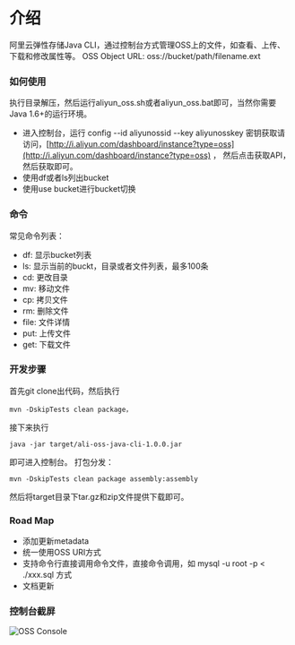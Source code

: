 介绍
====================================
阿里云弹性存储Java CLI，通过控制台方式管理OSS上的文件，如查看、上传、下载和修改属性等。
OSS Object URL: oss://bucket/path/filename.ext

### 如何使用
执行目录解压，然后运行aliyun_oss.sh或者aliyun_oss.bat即可，当然你需要Java 1.6+的运行环境。

* 进入控制台，运行 config --id aliyunossid --key aliyunosskey
密钥获取请访问，[http://i.aliyun.com/dashboard/instance?type=oss](http://i.aliyun.com/dashboard/instance?type=oss) ，
然后点击获取API，然后获取即可。
* 使用df或者ls列出bucket
* 使用use bucket进行bucket切换

### 命令
常见命令列表：

* df: 显示bucket列表
* ls: 显示当前的buckt，目录或者文件列表，最多100条
* cd: 更改目录
* mv: 移动文件
* cp: 拷贝文件
* rm: 删除文件
* file: 文件详情
* put: 上传文件
* get: 下载文件

### 开发步骤
首先git clone出代码，然后执行

    mvn -DskipTests clean package，

接下来执行

    java -jar target/ali-oss-java-cli-1.0.0.jar
即可进入控制台。
打包分发：

    mvn -DskipTests clean package assembly:assembly
然后将target目录下tar.gz和zip文件提供下载即可。


### Road Map

* 添加更新metadata
* 统一使用OSS URI方式
* 支持命令行直接调用命令文件，直接命令调用，如 mysql -u root -p < ./xxx.sql 方式
* 文档更新

### 控制台截屏
![OSS Console](https://github.com/linux-china/ali-oss-java-cli/wiki/assets/img/console_shot.png)

